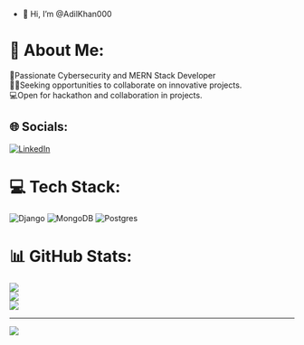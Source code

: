 - 👋 Hi, I’m @AdilKhan000
# 💫 About Me:

🔐Passionate Cybersecurity and MERN Stack Developer<br>👩‍💻Seeking opportunities to collaborate on innovative projects.<br>💻Open for hackathon and collaboration in projects.<br>

## 🌐 Socials:

[![LinkedIn](https://img.shields.io/badge/LinkedIn-%230077B5.svg?logo=linkedin&logoColor=white)](https://www.linkedin.com/in/adil-khan-06a046230)

# 💻 Tech Stack:

![Django](https://img.shields.io/badge/django-%23092E20.svg?style=for-the-badge&logo=django&logoColor=white) ![MongoDB](https://img.shields.io/badge/MongoDB-%234ea94b.svg?style=for-the-badge&logo=mongodb&logoColor=white) ![Postgres](https://img.shields.io/badge/postgres-%23316192.svg?style=for-the-badge&logo=postgresql&logoColor=white)

# 📊 GitHub Stats:

![](https://github-readme-stats.vercel.app/api?username=AdilKhan000&theme=monokai&hide_border=false&include_all_commits=true&count_private=false)<br/>
![](https://github-readme-streak-stats.herokuapp.com/?user=AdilKhan000&theme=monokai&hide_border=false)<br/>
![](https://github-readme-stats.vercel.app/api/top-langs/?username=AdilKhan000&theme=monokai&hide_border=false&include_all_commits=true&count_private=false&layout=compact)

---

[![](https://visitcount.itsvg.in/api?id=AdilKhan000&icon=0&color=0)](https://visitcount.itsvg.in)

<!-- Proudly created with GPRM ( https://gprm.itsvg.in ) -->

<!---
AdilKhan000/AdilKhan000 is a ✨ special ✨ repository because its `README.md` (this file) appears on your GitHub profile.
You can click the Preview link to take a look at your changes.
--->
